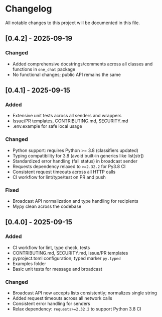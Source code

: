# Changelog

All notable changes to this project will be documented in this file.

## [0.4.2] - 2025-09-19
### Changed
- Added comprehensive docstrings/comments across all classes and functions in `one_chat` package
- No functional changes; public API remains the same

## [0.4.1] - 2025-09-15
### Added
- Extensive unit tests across all senders and wrappers
- Issue/PR templates, CONTRIBUTING.md, SECURITY.md
- .env.example for safe local usage

### Changed
- Python support: requires Python >= 3.8 (classifiers updated)
- Typing compatibility for 3.8 (avoid built-in generics like list[str])
- Standardized error handling (fail status) in broadcast sender
- Requests dependency relaxed to `>=2.32.2` for Py3.8 CI
- Consistent request timeouts across all HTTP calls
- CI workflow for lint/type/test on PR and push

### Fixed
- Broadcast API normalization and type handling for recipients
- Mypy clean across the codebase

## [0.4.0] - 2025-09-15
### Added
- CI workflow for lint, type check, tests
- CONTRIBUTING.md, SECURITY.md, issue/PR templates
- pyproject.toml configuration; typed marker `py.typed`
- Examples folder
- Basic unit tests for message and broadcast

### Changed
- Broadcast API now accepts lists consistently; normalizes single string
- Added request timeouts across all network calls
- Consistent error handling for senders
- Relax dependency: `requests>=2.32.2` to support Python 3.8 CI
